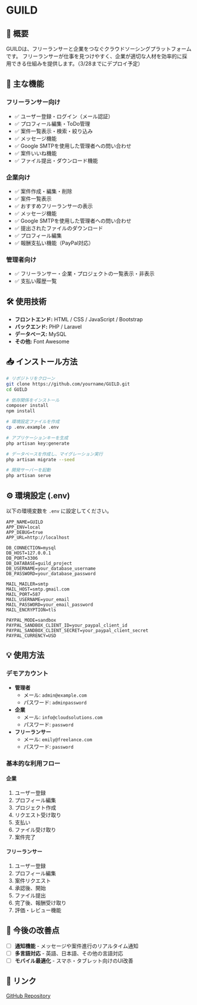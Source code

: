 # GUILD

## 📌 概要
GUILDは、フリーランサーと企業をつなぐクラウドソーシングプラットフォームです。
フリーランサーが仕事を見つけやすく、企業が適切な人材を効率的に採用できる仕組みを提供します。（3/28までにデプロイ予定）

## 🎯 主な機能

### フリーランサー向け
- ✅ ユーザー登録・ログイン（メール認証）
- ✅ プロフィール編集・ToDo管理
- ✅ 案件一覧表示・検索・絞り込み
- ✅ メッセージ機能
- ✅ Google SMTPを使用した管理者への問い合わせ
- ✅ 案件いいね機能
- ✅ ファイル提出・ダウンロード機能

### 企業向け
- ✅ 案件作成・編集・削除
- ✅ 案件一覧表示
- ✅ おすすめフリーランサーの表示
- ✅ メッセージ機能
- ✅ Google SMTPを使用した管理者への問い合わせ
- ✅ 提出されたファイルのダウンロード
- ✅ プロフィール編集
- ✅ 報酬支払い機能（PayPal対応）

### 管理者向け
- ✅ フリーランサー・企業・プロジェクトの一覧表示・非表示
- ✅ 支払い履歴一覧

## 🛠 使用技術
- **フロントエンド:** HTML / CSS / JavaScript / Bootstrap
- **バックエンド:** PHP / Laravel
- **データベース:** MySQL
- **その他:** Font Awesome

## 📥 インストール方法
```bash
# リポジトリをクローン
git clone https://github.com/yourname/GUILD.git
cd GUILD

# 依存関係をインストール
composer install
npm install

# 環境設定ファイルを作成
cp .env.example .env

# アプリケーションキーを生成
php artisan key:generate

# データベースを作成し、マイグレーション実行
php artisan migrate --seed

# 開発サーバーを起動
php artisan serve
```

## ⚙️ 環境設定 (.env)
以下の環境変数を `.env` に設定してください。
```
APP_NAME=GUILD
APP_ENV=local
APP_DEBUG=true
APP_URL=http://localhost

DB_CONNECTION=mysql
DB_HOST=127.0.0.1
DB_PORT=3306
DB_DATABASE=guild_project
DB_USERNAME=your_database_username
DB_PASSWORD=your_database_password

MAIL_MAILER=smtp
MAIL_HOST=smtp.gmail.com
MAIL_PORT=587
MAIL_USERNAME=your_email
MAIL_PASSWORD=your_email_password
MAIL_ENCRYPTION=tls

PAYPAL_MODE=sandbox
PAYPAL_SANDBOX_CLIENT_ID=your_paypal_client_id
PAYPAL_SANDBOX_CLIENT_SECRET=your_paypal_client_secret
PAYPAL_CURRENCY=USD
```

## 💡 使用方法

### デモアカウント
- **管理者**
  - メール: `admin@example.com`
  - パスワード: `adminpassword`
- **企業**
  - メール: `info@cloudsolutions.com`
  - パスワード: `password`
- **フリーランサー**
  - メール: `emily@freelance.com`
  - パスワード: `password`

### 基本的な利用フロー
#### 企業
1. ユーザー登録
2. プロフィール編集
3. プロジェクト作成
4. リクエスト受け取り
5. 支払い
6. ファイル受け取り
7. 案件完了

#### フリーランサー
1. ユーザー登録
2. プロフィール編集
3. 案件リクエスト
4. 承認後、開始
5. ファイル提出
6. 完了後、報酬受け取り
7. 評価・レビュー機能

## 🔧 今後の改善点
- [ ] **通知機能** - メッセージや案件進行のリアルタイム通知
- [ ] **多言語対応** - 英語、日本語、その他の言語対応
- [ ] **モバイル最適化** - スマホ・タブレット向けのUI改善

## 🔗 リンク
[GitHub Repository](https://github.com/Kenta2360/guild-app)

